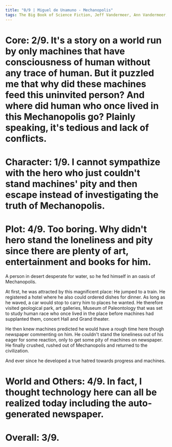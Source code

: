 ```yaml
---
title: "0/9 | Miguel de Unamuno - Mechanopolis"
tags: The Big Book of Science Fiction, Jeff Vandermeer, Ann Vandermeer, short story, novelette, science fiction, 1864-1936, 1913
---
```


# Core: 2/9. It's a story on a world run by only machines that have consciousness of human without any trace of human. But it puzzled me that why did these machines feed this uninvited person? And where did human who once lived in this Mechanopolis go? Plainly speaking, it's tedious and lack of conflicts.



# Character: 1/9. I cannot sympathize with the hero who just couldn't stand machines' pity and then escape instead of investigating the truth of Mechanopolis.


# Plot: 4/9. Too boring. Why didn't hero stand the loneliness and pity since there are plenty of art, entertainment and books for him.
A person in desert desperate for water, so he fed himself in an oasis of Mechanopolis. 

At first, he was attracted by this magnificent place: He jumped to a train. He registered a hotel where he also could ordered dishes for dinner. As long as he waved, a car would stop to carry him to places he wanted. He therefore visited geological park, art galleries, Museum of Paleontology that was set to study human race who once lived in the place before machines had supplanted them, concert Hall and Grand theater. 

He then knew machines predicted he would have a rough time here though newspaper commenting on him. He couldn't stand the loneliness out of his eager for some reaction, only to get some pity of machines on newspaper. He finally crushed, rushed out of Mechanopolis and returned to the civilization.

And ever since he developed a true hatred towards progress and machines.

# World and Others: 4/9. In fact, I thought technology here can all be realized today including the auto-generated newspaper.


# Overall: 3/9. 


